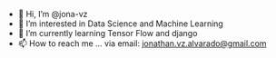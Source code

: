 - 👋 Hi, I’m @jona-vz
- 👀 I’m interested in Data Science and Machine Learning
- 🌱 I’m currently learning Tensor Flow and django
- 📫 How to reach me ... via email: jonathan.vz.alvarado@gmail.com

<!---
jona-vz/jona-vz is a ✨ special ✨ repository because its `README.md` (this file) appears on your GitHub profile.
You can click the Preview link to take a look at your changes.
--->
